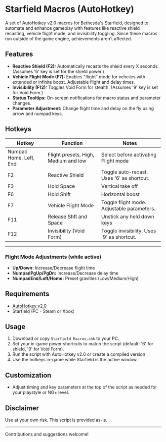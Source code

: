 # Starfield Macros (AutoHotkey)

A set of AutoHotkey v2.0 macros for Bethesda's Starfield, designed to automate and enhance gameplay with features like reactive shield recasting, vehicle flight mode, and invisibility toggling.
Since these macros run outside of the game engine, achievements aren't affected.

## Features

- **Reactive Shield (F2):** Automatically recasts the shield every X seconds. (Assumes '6' key is set for the shield power.)
- **Vehicle Flight Mode (F7):** Enables "flight" mode for vehciles with extended or infinite boost. Adjustable flight and delay times.
- **Invisibility (F12):** Toggles Void Form for stealth. (Assumes '9' key is set for Void Form.)
- **Status Tooltips:** On-screen notifications for macro status and parameter changes.
- **Parameter Adjustment:** Change flight time and delay on the fly using arrow and numpad keys.

## Hotkeys



| Hotkey                 | Function                            | Notes                                       |
|------------------------|-------------------------------------|---------------------------------------------|
| Numpad Home, Left, End |Flight presets, High, Medium and low | Select before activating Flight mode        |
| F2                     | Reactive Shield                     | Toggle auto-recast. Uses '6' as shortcut.   |
| F3                     | Hold Space                          | Vertical take off                           |
| F6                     | Hold Shift                          | Horizontal boost               |
| F7                     | Vehicle Flight Mode                 | Toggle flight mode. Adjustable parameters.  |
| F11                    | Release Shft and Space              | Unstick any held down keys                  |
| F12                    | Invisibility (Void Form)            | Toggle invisibility. Uses '9' as shortcut.  |

---

### Flight Mode Adjustments (while active)
- **Up/Down:** Increase/Decrease flight time
- **NumpadPgUp/PgDn:** Increase/Decrease delay time
- **NumpadEnd/Left/Home:** Preset gravities (Low/Medium/High)

## Requirements
- [AutoHotkey v2.0](https://www.autohotkey.com/)
- Starfield (PC - Steam or Xbox)

## Usage
1. Download or copy `Starfield Macros.ahk` to your PC.
2. Set your in-game power shortcuts to match the script (default: '6' for shield, '9' for Void Form).
3. Run the script with AutoHotkey v2.0 or create a compiled version
4. Use the hotkeys in-game while Starfield is the active window.

## Customization
- Adjust timing and key parameters at the top of the script as needed for your playstyle or NG+ level.

## Disclaimer
Use at your own risk. This script is provided as-is.

---

Contributions and suggestions welcome!
